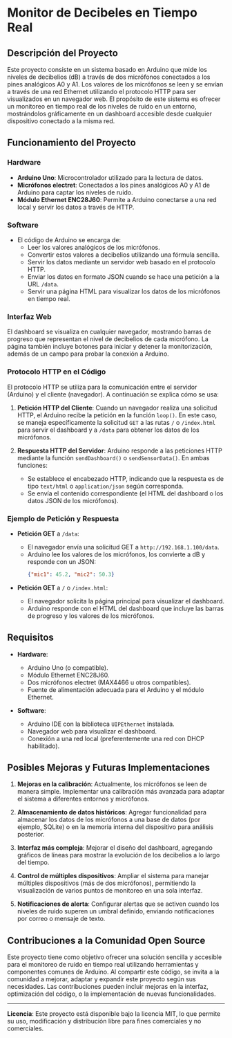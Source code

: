 # Monitor de Decibeles en Tiempo Real

## Descripción del Proyecto

Este proyecto consiste en un sistema basado en Arduino que mide los niveles de decibelios (dB) a través de dos micrófonos conectados a los pines analógicos A0 y A1. Los valores de los micrófonos se leen y se envían a través de una red Ethernet utilizando el protocolo HTTP para ser visualizados en un navegador web. El propósito de este sistema es ofrecer un monitoreo en tiempo real de los niveles de ruido en un entorno, mostrándolos gráficamente en un dashboard accesible desde cualquier dispositivo conectado a la misma red.

## Funcionamiento del Proyecto

### Hardware
- **Arduino Uno**: Microcontrolador utilizado para la lectura de datos.
- **Micrófonos electret**: Conectados a los pines analógicos A0 y A1 de Arduino para captar los niveles de ruido.
- **Módulo Ethernet ENC28J60**: Permite a Arduino conectarse a una red local y servir los datos a través de HTTP.

### Software
- El código de Arduino se encarga de:
  - Leer los valores analógicos de los micrófonos.
  - Convertir estos valores a decibelios utilizando una fórmula sencilla.
  - Servir los datos mediante un servidor web basado en el protocolo HTTP.
  - Enviar los datos en formato JSON cuando se hace una petición a la URL `/data`.
  - Servir una página HTML para visualizar los datos de los micrófonos en tiempo real.

### Interfaz Web
El dashboard se visualiza en cualquier navegador, mostrando barras de progreso que representan el nivel de decibelios de cada micrófono. La página también incluye botones para iniciar y detener la monitorización, además de un campo para probar la conexión a Arduino.

### Protocolo HTTP en el Código
El protocolo HTTP se utiliza para la comunicación entre el servidor (Arduino) y el cliente (navegador). A continuación se explica cómo se usa:

1. **Petición HTTP del Cliente**:
   Cuando un navegador realiza una solicitud HTTP, el Arduino recibe la petición en la función `loop()`. En este caso, se maneja específicamente la solicitud `GET` a las rutas `/` o `/index.html` para servir el dashboard y a `/data` para obtener los datos de los micrófonos.

2. **Respuesta HTTP del Servidor**:
   Arduino responde a las peticiones HTTP mediante la función `sendDashboard()` o `sendSensorData()`. En ambas funciones:
   - Se establece el encabezado HTTP, indicando que la respuesta es de tipo `text/html` o `application/json` según corresponda.
   - Se envía el contenido correspondiente (el HTML del dashboard o los datos JSON de los micrófonos).

### Ejemplo de Petición y Respuesta

- **Petición GET** a `/data`:
  - El navegador envía una solicitud GET a `http://192.168.1.100/data`.
  - Arduino lee los valores de los micrófonos, los convierte a dB y responde con un JSON:
    ```json
    {"mic1": 45.2, "mic2": 50.3}
    ```

- **Petición GET** a `/` o `/index.html`:
  - El navegador solicita la página principal para visualizar el dashboard.
  - Arduino responde con el HTML del dashboard que incluye las barras de progreso y los valores de los micrófonos.

## Requisitos

- **Hardware**:
  - Arduino Uno (o compatible).
  - Módulo Ethernet ENC28J60.
  - Dos micrófonos electret (MAX4466 u otros compatibles).
  - Fuente de alimentación adecuada para el Arduino y el módulo Ethernet.

- **Software**:
  - Arduino IDE con la biblioteca `UIPEthernet` instalada.
  - Navegador web para visualizar el dashboard.
  - Conexión a una red local (preferentemente una red con DHCP habilitado).

## Posibles Mejoras y Futuras Implementaciones

1. **Mejoras en la calibración**: Actualmente, los micrófonos se leen de manera simple. Implementar una calibración más avanzada para adaptar el sistema a diferentes entornos y micrófonos.
  
2. **Almacenamiento de datos históricos**: Agregar funcionalidad para almacenar los datos de los micrófonos a una base de datos (por ejemplo, SQLite) o en la memoria interna del dispositivo para análisis posterior.

3. **Interfaz más compleja**: Mejorar el diseño del dashboard, agregando gráficos de líneas para mostrar la evolución de los decibelios a lo largo del tiempo.

4. **Control de múltiples dispositivos**: Ampliar el sistema para manejar múltiples dispositivos (más de dos micrófonos), permitiendo la visualización de varios puntos de monitoreo en una sola interfaz.

5. **Notificaciones de alerta**: Configurar alertas que se activen cuando los niveles de ruido superen un umbral definido, enviando notificaciones por correo o mensaje de texto.

## Contribuciones a la Comunidad Open Source

Este proyecto tiene como objetivo ofrecer una solución sencilla y accesible para el monitoreo de ruido en tiempo real utilizando herramientas y componentes comunes de Arduino. Al compartir este código, se invita a la comunidad a mejorar, adaptar y expandir este proyecto según sus necesidades. Las contribuciones pueden incluir mejoras en la interfaz, optimización del código, o la implementación de nuevas funcionalidades.

---

**Licencia**: Este proyecto está disponible bajo la licencia MIT, lo que permite su uso, modificación y distribución libre para fines comerciales y no comerciales.

